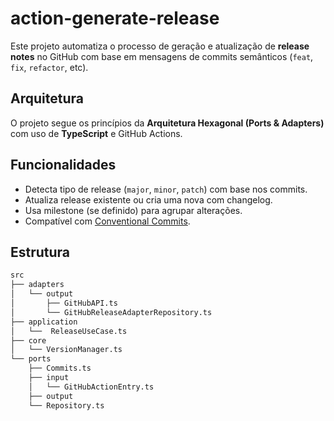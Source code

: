 # action-generate-release

Este projeto automatiza o processo de geração e atualização de **release notes** no GitHub com base em mensagens de commits semânticos (`feat`, `fix`, `refactor`, etc).

## Arquitetura

O projeto segue os princípios da **Arquitetura Hexagonal (Ports & Adapters)** com uso de **TypeScript** e GitHub Actions.


## Funcionalidades

- Detecta tipo de release (`major`, `minor`, `patch`) com base nos commits.
- Atualiza release existente ou cria uma nova com changelog.
- Usa milestone (se definido) para agrupar alterações.
- Compatível com [Conventional Commits](https://www.conventionalcommits.org/).

## Estrutura 

```bash
src
├── adapters
│   └── output
│       ├── GitHubAPI.ts
│       └── GitHubReleaseAdapterRepository.ts
├── application
│   └──  ReleaseUseCase.ts
├── core
│   └── VersionManager.ts
└── ports
    ├── Commits.ts
    ├── input
    │   └── GitHubActionEntry.ts
    ├── output
    └── Repository.ts
```
